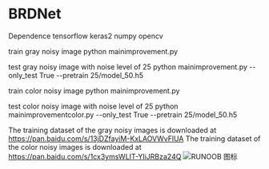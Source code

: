 # BRDNet
Dependence
tensorflow
keras2
numpy
opencv

train gray noisy image
python mainimprovement.py

test gray noisy image with noise level of 25
python mainimprovement.py  --only_test True --pretrain 25/model_50.h5 



train color noisy image
python mainimprovement.py

test color noisy image with noise level of 25
python mainimprovementcolor.py  --only_test True --pretrain 25/model_50.h5 


The  training dataset of the gray noisy images is downloaded at https://pan.baidu.com/s/13jDZfayiM-KxLAOVWvFlUA
The  training dataset of the color noisy images is downloaded at https://pan.baidu.com/s/1cx3ymsWLIT-YIiJRBza24Q
![RUNOOB 图标](http://static.runoob.com/images/runoob-logo.png)
